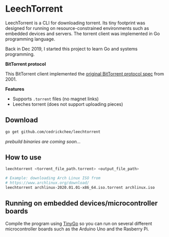 # LeechTorrent

LeechTorrent is a CLI for downloading torrent. Its tiny footprint was designed for running on resource-constrained environments such as embedded devices and servers. The torrent client was implemented in Go programming language.

Back in Dec 2019, I started this project to learn Go and systems programming.

**BitTorrent protocol**

This BitTorrent client implemented the [original BitTorrent protocol spec](https://www.bittorrent.org/beps/bep_0003.html) from 2001.

**Features**

- Supports `.torrent` files (no magnet links)
- Leeches torrent (does not support uploading pieces)

## Download

```sh
go get github.com/cedrickchee/leechtorrent
```

_prebuild binaries are coming soon..._

## How to use

```sh
leechtorrent <torrent_file_path.torrent> <output_file_path>

# Example: downloading Arch Linux ISO from
# https://www.archlinux.org/download/
leechtorrent archlinux-2020.01.01-x86_64.iso.torrent archlinux.iso
```

## Running on embedded devices/microcontroller boards

 Compile the program using [TinyGo](https://tinygo.org/) so you can run on several different microcontroller boards such as the Arduino Uno and the Rasberry Pi.
